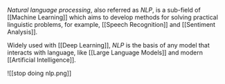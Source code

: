 *Natural language processing*, also referred as *NLP*, is a sub-field of [[Machine Learning]] which aims to develop methods for solving practical linguistic problems, for example, [[Speech Recognition]] and [[Sentiment Analysis]].

Widely used with [[Deep Learning]], *NLP* is the basis of any model that interacts with language, like [[Large Language Models]] and modern [[Artificial Intelligence]].

![[stop doing nlp.png]]
